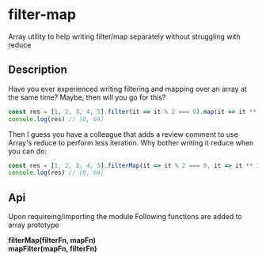 # filter-map
Array utility to help writing filter/map separately without struggling with reduce

## Description
Have you ever experienced writing filtering and mapping over an array at the same time? Maybe, then will you go for this?
```js
const res = [1, 2, 3, 4, 5].filter(it => it % 2 === 0).map(it => it ** 3) // O(n^2)
console.log(res) // [8, 64]
```
Then I guess you have a colleague that adds a review comment to use Array's reduce to perform less iteration. Why bother writing it reduce when you can do:
```js
const res = [1, 2, 3, 4, 5].filterMap(it => it % 2 === 0, it => it ** 3) // O(n)
console.log(res) // [8, 64]
```

## Api

Upon requireing/importing the module Following functions are added to array prototype


**filterMap(filterFn, mapFn)**  
**mapFilter(mapFn, filterFn)**
